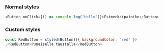 ### Normal styles

```js
<Button onClick={() => console.log("Hello")}>Esimerkkipainike</Button>
```

### Custom styles

```js
const RedButton = styled(Button)({ backgroundColor: "red" })
;<RedButton>Punaisella taustalla</RedButton>
```
